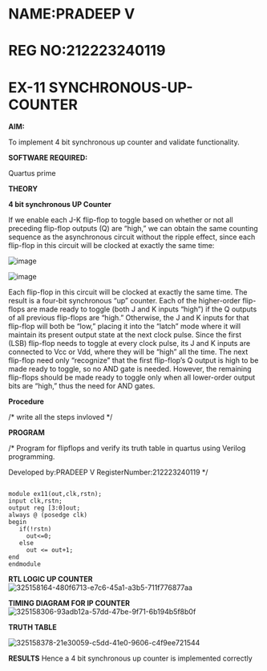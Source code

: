 
# NAME:PRADEEP V
# REG NO:212223240119
# EX-11 SYNCHRONOUS-UP-COUNTER

**AIM:**

To implement 4 bit synchronous up counter and validate functionality.

**SOFTWARE REQUIRED:**

Quartus prime

**THEORY**

**4 bit synchronous UP Counter**

If we enable each J-K flip-flop to toggle based on whether or not all preceding flip-flop outputs (Q) are “high,” we can obtain the same counting sequence as the asynchronous circuit without the ripple effect, since each flip-flop in this circuit will be clocked at exactly the same time:

![image](https://github.com/naavaneetha/SYNCHRONOUS-UP-COUNTER/assets/154305477/d5db3fa0-e413-404c-b80e-b2f39d82e7e8)


![image](https://github.com/naavaneetha/SYNCHRONOUS-UP-COUNTER/assets/154305477/52cb61eb-d04b-442d-810c-31185a68410b)

Each flip-flop in this circuit will be clocked at exactly the same time.
The result is a four-bit synchronous “up” counter. Each of the higher-order flip-flops are made ready to toggle (both J and K inputs “high”) if the Q outputs of all previous flip-flops are “high.”
Otherwise, the J and K inputs for that flip-flop will both be “low,” placing it into the “latch” mode where it will maintain its present output state at the next clock pulse.
Since the first (LSB) flip-flop needs to toggle at every clock pulse, its J and K inputs are connected to Vcc or Vdd, where they will be “high” all the time.
The next flip-flop need only “recognize” that the first flip-flop’s Q output is high to be made ready to toggle, so no AND gate is needed.
However, the remaining flip-flops should be made ready to toggle only when all lower-order output bits are “high,” thus the need for AND gates.

**Procedure**

/* write all the steps invloved */

**PROGRAM**

/* Program for flipflops and verify its truth table in quartus using Verilog programming. 

Developed by:PRADEEP V 
RegisterNumber:212223240119
*/

```

module ex11(out,clk,rstn);
input clk,rstn;
output reg [3:0]out;
always @ (posedge clk)
begin
   if(!rstn)
     out<=0;
   else 
     out <= out+1;
end
endmodule

```

**RTL LOGIC UP COUNTER**
![325158164-480f6713-e7c6-45a1-a3b5-711f776877aa](https://github.com/velupradeep/SYNCHRONOUS-UP-COUNTER/assets/150329341/eb77cb31-76b7-47c3-be89-1deef42c13a1)


**TIMING DIAGRAM FOR IP COUNTER**
![325158306-93adb12a-57dd-47be-9f71-6b194b5f8b0f](https://github.com/velupradeep/SYNCHRONOUS-UP-COUNTER/assets/150329341/200de07c-0ea1-444c-a447-a492a165c62b)

**TRUTH TABLE**


![325158378-21e30059-c5dd-41e0-9606-c4f9ee721544](https://github.com/velupradeep/SYNCHRONOUS-UP-COUNTER/assets/150329341/e5f17247-1f9e-4870-92b2-eb11ed61af0e)


**RESULTS**
 Hence a 4 bit synchronous up counter is implemented correctly
